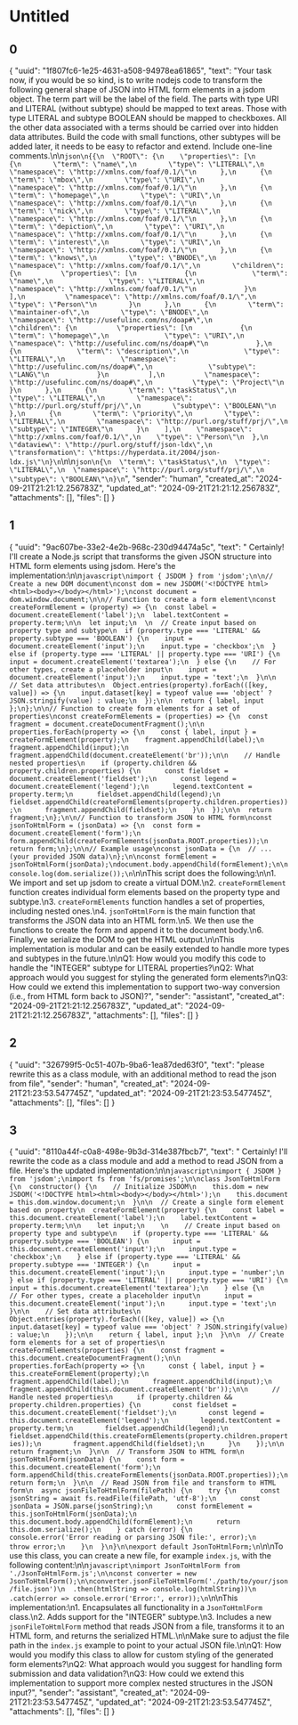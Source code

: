 # Untitled

## 0

{
  "uuid": "1f807fc6-1e25-4631-a508-94978ea61865",
  "text": "Your task now, if you would be so kind, is to write nodejs code to transform the following general shape of JSON into HTML form elements in a jsdom object. The term part will be the label of the field. The parts with type URI and LITERAL (without subtype) should be mapped to text areas. Those with type LITERAL and subtype BOOLEAN should be mapped to checkboxes. All the other data associated with a terms should be carried over into hidden data attributes. Build the code with small functions, other subtypes will be added later, it needs to be easy to refactor and extend. Include one-line comments.\n\n```json\n{{\n  \"ROOT\": {\n    \"properties\": [\n      {\n        \"term\": \"name\",\n        \"type\": \"LITERAL\",\n        \"namespace\": \"http://xmlns.com/foaf/0.1/\"\n      },\n      {\n        \"term\": \"mbox\",\n        \"type\": \"URI\",\n        \"namespace\": \"http://xmlns.com/foaf/0.1/\"\n      },\n      {\n        \"term\": \"homepage\",\n        \"type\": \"URI\",\n        \"namespace\": \"http://xmlns.com/foaf/0.1/\"\n      },\n      {\n        \"term\": \"nick\",\n        \"type\": \"LITERAL\",\n        \"namespace\": \"http://xmlns.com/foaf/0.1/\"\n      },\n      {\n        \"term\": \"depiction\",\n        \"type\": \"URI\",\n        \"namespace\": \"http://xmlns.com/foaf/0.1/\"\n      },\n      {\n        \"term\": \"interest\",\n        \"type\": \"URI\",\n        \"namespace\": \"http://xmlns.com/foaf/0.1/\"\n      },\n      {\n        \"term\": \"knows\",\n        \"type\": \"BNODE\",\n        \"namespace\": \"http://xmlns.com/foaf/0.1/\",\n        \"children\": {\n          \"properties\": [\n            {\n              \"term\": \"name\",\n              \"type\": \"LITERAL\",\n              \"namespace\": \"http://xmlns.com/foaf/0.1/\"\n            }\n          ],\n          \"namespace\": \"http://xmlns.com/foaf/0.1/\",\n          \"type\": \"Person\"\n        }\n      },\n      {\n        \"term\": \"maintainer-of\",\n        \"type\": \"BNODE\",\n        \"namespace\": \"http://usefulinc.com/ns/doap#\",\n        \"children\": {\n          \"properties\": [\n            {\n              \"term\": \"homepage\",\n              \"type\": \"URI\",\n              \"namespace\": \"http://usefulinc.com/ns/doap#\"\n            },\n            {\n              \"term\": \"description\",\n              \"type\": \"LITERAL\",\n              \"namespace\": \"http://usefulinc.com/ns/doap#\",\n              \"subtype\": \"LANG\"\n            }\n          ],\n          \"namespace\": \"http://usefulinc.com/ns/doap#\",\n          \"type\": \"Project\"\n        }\n      },\n      {\n        \"term\": \"taskStatus\",\n        \"type\": \"LITERAL\",\n        \"namespace\": \"http://purl.org/stuff/prj/\",\n        \"subtype\": \"BOOLEAN\"\n      },\n      {\n        \"term\": \"priority\",\n        \"type\": \"LITERAL\",\n        \"namespace\": \"http://purl.org/stuff/prj/\",\n        \"subtype\": \"INTEGER\"\n      }\n    ],\n    \"namespace\": \"http://xmlns.com/foaf/0.1/\",\n    \"type\": \"Person\"\n  },\n  \"dataview\": \"http://purl.org/stuff/json-ldx\",\n  \"transformation\": \"https://hyperdata.it/2004/json-ldx.js\"\n}\n```\n\n```json\n{\n  \"term\": \"taskStatus\",\n  \"type\": \"LITERAL\",\n  \"namespace\": \"http://purl.org/stuff/prj/\",\n  \"subtype\": \"BOOLEAN\"\n}\n```",
  "sender": "human",
  "created_at": "2024-09-21T21:21:12.256783Z",
  "updated_at": "2024-09-21T21:21:12.256783Z",
  "attachments": [],
  "files": []
}

## 1

{
  "uuid": "9ac607be-33e2-4e2b-968c-230d94474a5c",
  "text": " Certainly! I'll create a Node.js script that transforms the given JSON structure into HTML form elements using jsdom. Here's the implementation:\n\n```javascript\nimport { JSDOM } from 'jsdom';\n\n// Create a new DOM document\nconst dom = new JSDOM('<!DOCTYPE html><html><body></body></html>');\nconst document = dom.window.document;\n\n// Function to create a form element\nconst createFormElement = (property) => {\n  const label = document.createElement('label');\n  label.textContent = property.term;\n\n  let input;\n  \n  // Create input based on property type and subtype\n  if (property.type === 'LITERAL' && property.subtype === 'BOOLEAN') {\n    input = document.createElement('input');\n    input.type = 'checkbox';\n  } else if (property.type === 'LITERAL' || property.type === 'URI') {\n    input = document.createElement('textarea');\n  } else {\n    // For other types, create a placeholder input\n    input = document.createElement('input');\n    input.type = 'text';\n  }\n\n  // Set data attributes\n  Object.entries(property).forEach(([key, value]) => {\n    input.dataset[key] = typeof value === 'object' ? JSON.stringify(value) : value;\n  });\n\n  return { label, input };\n};\n\n// Function to create form elements for a set of properties\nconst createFormElements = (properties) => {\n  const fragment = document.createDocumentFragment();\n\n  properties.forEach(property => {\n    const { label, input } = createFormElement(property);\n    fragment.appendChild(label);\n    fragment.appendChild(input);\n    fragment.appendChild(document.createElement('br'));\n\n    // Handle nested properties\n    if (property.children && property.children.properties) {\n      const fieldset = document.createElement('fieldset');\n      const legend = document.createElement('legend');\n      legend.textContent = property.term;\n      fieldset.appendChild(legend);\n      fieldset.appendChild(createFormElements(property.children.properties));\n      fragment.appendChild(fieldset);\n    }\n  });\n\n  return fragment;\n};\n\n// Function to transform JSON to HTML form\nconst jsonToHtmlForm = (jsonData) => {\n  const form = document.createElement('form');\n  form.appendChild(createFormElements(jsonData.ROOT.properties));\n  return form;\n};\n\n// Example usage\nconst jsonData = {\n  // ... (your provided JSON data)\n};\n\nconst formElement = jsonToHtmlForm(jsonData);\ndocument.body.appendChild(formElement);\n\nconsole.log(dom.serialize());\n```\n\nThis script does the following:\n\n1. We import and set up jsdom to create a virtual DOM.\n2. `createFormElement` function creates individual form elements based on the property type and subtype.\n3. `createFormElements` function handles a set of properties, including nested ones.\n4. `jsonToHtmlForm` is the main function that transforms the JSON data into an HTML form.\n5. We then use the functions to create the form and append it to the document body.\n6. Finally, we serialize the DOM to get the HTML output.\n\nThis implementation is modular and can be easily extended to handle more types and subtypes in the future.\n\nQ1: How would you modify this code to handle the \"INTEGER\" subtype for LITERAL properties?\nQ2: What approach would you suggest for styling the generated form elements?\nQ3: How could we extend this implementation to support two-way conversion (i.e., from HTML form back to JSON)?",
  "sender": "assistant",
  "created_at": "2024-09-21T21:21:12.256783Z",
  "updated_at": "2024-09-21T21:21:12.256783Z",
  "attachments": [],
  "files": []
}

## 2

{
  "uuid": "326799f5-0c51-407b-9ba6-1ea87ded63f0",
  "text": "please rewrite this as a class module, with an additional method to read the json from file",
  "sender": "human",
  "created_at": "2024-09-21T21:23:53.547745Z",
  "updated_at": "2024-09-21T21:23:53.547745Z",
  "attachments": [],
  "files": []
}

## 3

{
  "uuid": "8110a44f-c0a8-498e-9b3d-314e387fbcb7",
  "text": " Certainly! I'll rewrite the code as a class module and add a method to read JSON from a file. Here's the updated implementation:\n\n```javascript\nimport { JSDOM } from 'jsdom';\nimport fs from 'fs/promises';\n\nclass JsonToHtmlForm {\n  constructor() {\n    // Initialize JSDOM\n    this.dom = new JSDOM('<!DOCTYPE html><html><body></body></html>');\n    this.document = this.dom.window.document;\n  }\n\n  // Create a single form element based on property\n  createFormElement(property) {\n    const label = this.document.createElement('label');\n    label.textContent = property.term;\n\n    let input;\n    \n    // Create input based on property type and subtype\n    if (property.type === 'LITERAL' && property.subtype === 'BOOLEAN') {\n      input = this.document.createElement('input');\n      input.type = 'checkbox';\n    } else if (property.type === 'LITERAL' && property.subtype === 'INTEGER') {\n      input = this.document.createElement('input');\n      input.type = 'number';\n    } else if (property.type === 'LITERAL' || property.type === 'URI') {\n      input = this.document.createElement('textarea');\n    } else {\n      // For other types, create a placeholder input\n      input = this.document.createElement('input');\n      input.type = 'text';\n    }\n\n    // Set data attributes\n    Object.entries(property).forEach(([key, value]) => {\n      input.dataset[key] = typeof value === 'object' ? JSON.stringify(value) : value;\n    });\n\n    return { label, input };\n  }\n\n  // Create form elements for a set of properties\n  createFormElements(properties) {\n    const fragment = this.document.createDocumentFragment();\n\n    properties.forEach(property => {\n      const { label, input } = this.createFormElement(property);\n      fragment.appendChild(label);\n      fragment.appendChild(input);\n      fragment.appendChild(this.document.createElement('br'));\n\n      // Handle nested properties\n      if (property.children && property.children.properties) {\n        const fieldset = this.document.createElement('fieldset');\n        const legend = this.document.createElement('legend');\n        legend.textContent = property.term;\n        fieldset.appendChild(legend);\n        fieldset.appendChild(this.createFormElements(property.children.properties));\n        fragment.appendChild(fieldset);\n      }\n    });\n\n    return fragment;\n  }\n\n  // Transform JSON to HTML form\n  jsonToHtmlForm(jsonData) {\n    const form = this.document.createElement('form');\n    form.appendChild(this.createFormElements(jsonData.ROOT.properties));\n    return form;\n  }\n\n  // Read JSON from file and transform to HTML form\n  async jsonFileToHtmlForm(filePath) {\n    try {\n      const jsonString = await fs.readFile(filePath, 'utf-8');\n      const jsonData = JSON.parse(jsonString);\n      const formElement = this.jsonToHtmlForm(jsonData);\n      this.document.body.appendChild(formElement);\n      return this.dom.serialize();\n    } catch (error) {\n      console.error('Error reading or parsing JSON file:', error);\n      throw error;\n    }\n  }\n}\n\nexport default JsonToHtmlForm;\n```\n\nTo use this class, you can create a new file, for example `index.js`, with the following content:\n\n```javascript\nimport JsonToHtmlForm from './JsonToHtmlForm.js';\n\nconst converter = new JsonToHtmlForm();\n\nconverter.jsonFileToHtmlForm('./path/to/your/json/file.json')\n  .then(htmlString => console.log(htmlString))\n  .catch(error => console.error('Error:', error));\n```\n\nThis implementation:\n1. Encapsulates all functionality in a `JsonToHtmlForm` class.\n2. Adds support for the \"INTEGER\" subtype.\n3. Includes a new `jsonFileToHtmlForm` method that reads JSON from a file, transforms it to an HTML form, and returns the serialized HTML.\n\nMake sure to adjust the file path in the `index.js` example to point to your actual JSON file.\n\nQ1: How would you modify this class to allow for custom styling of the generated form elements?\nQ2: What approach would you suggest for handling form submission and data validation?\nQ3: How could we extend this implementation to support more complex nested structures in the JSON input?",
  "sender": "assistant",
  "created_at": "2024-09-21T21:23:53.547745Z",
  "updated_at": "2024-09-21T21:23:53.547745Z",
  "attachments": [],
  "files": []
}

